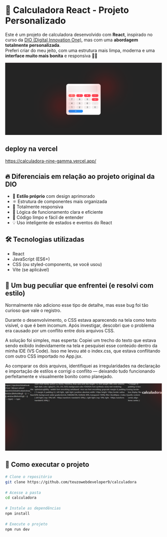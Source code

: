 # 🧮 Calculadora React - Projeto Personalizado

Este é um projeto de calculadora desenvolvido com **React**, inspirado no curso da [DIO (Digital Innovation One)](https://www.dio.me/), mas com uma **abordagem totalmente personalizada**.  
Preferi criar do meu jeito, com uma estrutura mais limpa, moderna e uma **interface muito mais bonita** e responsiva 💅✨

![demonstração ](image.png)

## deploy na vercel

https://calculadora-nine-gamma.vercel.app/


## 🔥 Diferenciais em relação ao projeto original da DIO

- 🎨 **Estilo próprio** com design aprimorado
- ⚛️ Estrutura de componentes mais organizada
- 📱 Totalmente responsiva
- 🧠 Lógica de funcionamento clara e eficiente
- 🧹 Código limpo e fácil de entender
- 💡 Uso inteligente de estados e eventos do React

## 🛠️ Tecnologias utilizadas

- React
- JavaScript (ES6+)
- CSS (ou styled-components, se você usou)
- Vite (se aplicável)

## 🐞 Um bug peculiar que enfrentei (e resolvi com estilo)

Normalmente não adiciono esse tipo de detalhe, mas esse bug foi tão curioso que vale o registro.

Durante o desenvolvimento, o CSS estava aparecendo na tela como texto visível, o que é bem incomum. Após investigar, descobri que o problema era causado por um conflito entre dois arquivos CSS.

A solução foi simples, mas esperta:
Copiei um trecho do texto que estava sendo exibido indevidamente na tela e pesquisei esse conteúdo dentro da minha IDE (VS Code). Isso me levou até o index.css, que estava conflitando com outro CSS importado no App.jsx.

Ao comparar os dois arquivos, identifiquei as irregularidades na declaração e importação de estilos e corrigi o conflito — deixando tudo funcionando perfeitamente e visualmente bonito como planejado.


![alt text](<Captura de tela 2025-04-25 205122.png>)

## 🚀 Como executar o projeto

```bash
# Clone o repositório
git clone https://github.com/teuzowebdeveloper9/calculadora

# Acesse a pasta
cd calculadora

# Instale as dependências
npm install

# Execute o projeto
npm run dev
